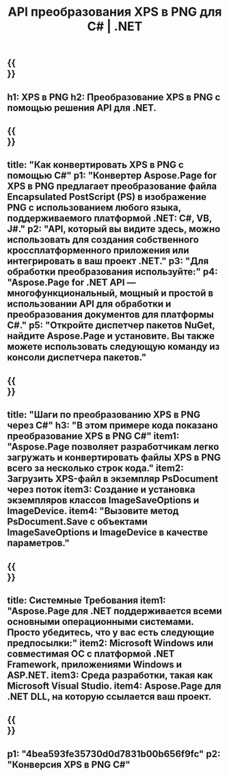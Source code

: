 ﻿---
translation: true
template: /_templates/_conversion-child-net.md
title: API преобразования XPS в PNG для C# | .NET
url: /net/conversion/xps-to-png/
description: Пример кода для преобразования XPS в PNG C#. Используйте пример кода API для пакетного преобразования файлов XPS в PNG в VB.NET, Asp.NET или любом приложении на основе .NET.
informat: XPS
outformat: PNG
otherformats: XPS EPS
---

{{<section banner>}}
---
h1: XPS в PNG
h2: Преобразование XPS в PNG с помощью решения API для .NET.
---

{{<section overview>}}
---
title: "Как конвертировать XPS в PNG с помощью C#"
p1: "Конвертер Aspose.Page for XPS в PNG предлагает преобразование файла Encapsulated PostScript (PS) в изображение PNG с использованием любого языка, поддерживаемого платформой .NET: C#, VB, J#."
p2: "API, который вы видите здесь, можно использовать для создания собственного кроссплатформенного приложения или интегрировать в ваш проект .NET."
p3: "Для обработки преобразования используйте:"
p4: "Aspose.Page for .NET API — многофункциональный, мощный и простой в использовании API для обработки и преобразования документов для платформы C#."
p5: "Откройте диспетчер пакетов NuGet, найдите Aspose.Page и установите. Вы также можете использовать следующую команду из консоли диспетчера пакетов."
---

{{<section feature1>}}
---
title: "Шаги по преобразованию XPS в PNG через C#"
h3: "В этом примере кода показано преобразование XPS в PNG C#"
item1: "Aspose.Page позволяет разработчикам легко загружать и конвертировать файлы XPS в PNG всего за несколько строк кода."
item2: Загрузить XPS-файл в экземпляр PsDocument через поток
item3: Создание и установка экземпляров классов ImageSaveOptions и ImageDevice.
item4: "Вызовите метод PsDocument.Save с объектами ImageSaveOptions и ImageDevice в качестве параметров."
---

{{<section feature2>}}
---
title: Системные Требования
item1: "Aspose.Page для .NET поддерживается всеми основными операционными системами. Просто убедитесь, что у вас есть следующие предпосылки:"
item2: Microsoft Windows или совместимая ОС с платформой .NET Framework, приложениями Windows и ASP.NET.
item3: Среда разработки, такая как Microsoft Visual Studio.
item4: Aspose.Page для .NET DLL, на которую ссылается ваш проект.
---

{{<section gist>}}
---
p1: "4bea593fe35730d0d7831b00b656f9fc"
p2: "Конверсия XPS в PNG C#"
---
